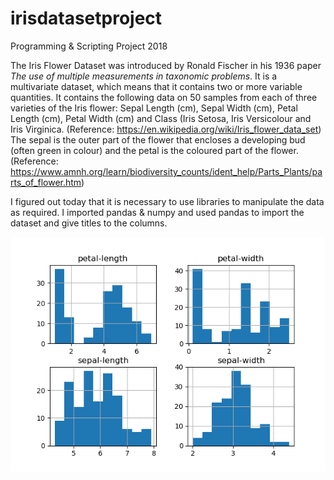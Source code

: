 # irisdatasetproject
Programming &amp; Scripting Project 2018

The Iris Flower Dataset was introduced by Ronald Fischer in his 1936 paper *The use of multiple measurements in taxonomic problems*. It is a multivariate dataset, which means that it contains two or more variable quantities. It contains the following data on 50 samples from each of three varieties of the Iris flower: Sepal Length (cm), Sepal Width (cm), Petal Length (cm), Petal Width (cm) and Class (Iris Setosa, Iris Versicolour and Iris Virginica. 
(Reference: https://en.wikipedia.org/wiki/Iris_flower_data_set)
The sepal is the outer part of the flower that encloses a developing bud (often green in colour) and the petal is the coloured part of the flower. (Reference: https://www.amnh.org/learn/biodiversity_counts/ident_help/Parts_Plants/parts_of_flower.htm)

I figured out today that it is necessary to use libraries to manipulate the data as required. I imported pandas & numpy and used pandas to import the dataset and give titles to the columns.

![Histogram](https://github.com/paulacduffy/irisdatasetproject/blob/master/Iris%20Dataset%20Histograms.png)
